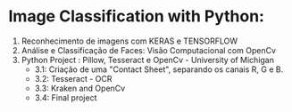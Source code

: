 # Image Classification with Python:

1) Reconhecimento de imagens com KERAS e TENSORFLOW
2) Análise e Classificação de Faces: Visão Computacional com OpenCv
3) Python Project : Pillow, Tesseract e OpenCv - University of Michigan
   * 3.1: Criação de uma "Contact Sheet", separando os canais R, G e B.
   * 3.2: Tesseract - OCR
   * 3.3: Kraken and OpenCv
   * 3.4: Final project
